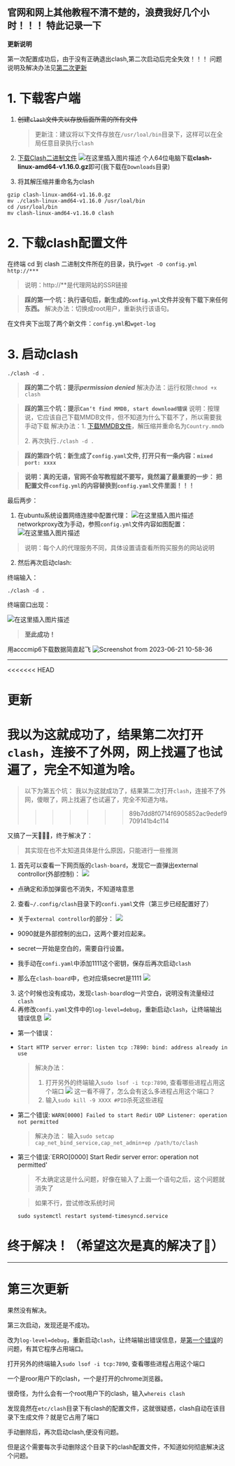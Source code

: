 官网和网上其他教程不清不楚的，浪费我好几个小时！！！
特此记录一下
---
**更新说明**</p>
第一次配置成功后，由于没有正确退出clash,第二次启动后完全失效！！！
问题说明及解决办法见[第二次更新](#u2)

# 1. 下载客户端

 1. ~~创建`clash`文件夹以存放后面所需的所有文件~~
    > 更新注：建议将以下文件存放在`/usr/loal/bin`目录下，这样可以在全局任意目录执行`clash`

 2. [下载Clash二进制文件](https://github.com/Dreamacro/clash/releases)
![在这里插入图片描述](https://img-blog.csdnimg.cn/d04292718a244ffe8619883fe5f637a3.png)
个人64位电脑下载**clash-linux-amd64-v1.16.0.gz**即可(我下载在`Downloads`目录)
 3. 将其解压缩并重命名为clash
   ```
   gzip clash-linux-amd64-v1.16.0.gz
   mv ./clash-linux-amd64-v1.16.0 /usr/loal/bin
   cd /usr/loal/bin
   mv clash-linux-amd64-v1.16.0 clash
   ```

# 2.  下载clash配置文件
在终端 cd 到 clash 二进制文件所在的目录，执行`wget -O config.yml http://***`

> 说明：http://**是代理网站的SSR链接

> **踩的第一个坑：执行语句后，新生成的`config.yml`文件并没有下载下来任何东西。**
> 解决办法：切换成root用户，重新执行该语句。

在文件夹下出现了两个新文件：`config.yml`和`wget-log`
# 3. 启动clash

```
./clash -d .
```
> **踩的第二个坑：提示*permission denied***
> 解决办法：运行权限`chmod +x clash`

> **踩的第三个坑：提示`Can‘t find MMDB, start download错误`**
> 说明：按理说，它应该自己下载MMDB文件，但不知道为什么下载不了，所以需要我手动下载
> 解决办法：1. [下载MMDB文件](https://gitee.com/dnqbob/sp_engine/blob/SPcn-01-02-20/GeoLite2-Country.mmdb.gz)，解压缩并重命名为`Country.mmdb`</p>
> 2. 再次执行`./clash -d .`

> **踩的第四个坑：新生成了`config.yaml`文件, 打开只有一条内容：`mixed port: xxxx`**

> **说明：真的无语，官网不会写教程就不要写，竟然漏了最重要的一步：
> 把配置文件`config.yml`的内容替换到`config.yaml`文件里面！！！**

最后两步：
1. 在ubuntu系统设置网络连接中配置代理：
![在这里插入图片描述](https://img-blog.csdnimg.cn/f44cfc2c8ffa49209ae4f260ed0b4781.png)
networkproxy改为手动，参照`config.yml`文件内容如图配置：
![在这里插入图片描述](https://img-blog.csdnimg.cn/0c216ca9fe3b4f13a593593d4066bc4c.png)
> 说明：每个人的代理服务不同，具体设置请查看所购买服务的网站说明

2. 然后再次启动clash: 

终端输入：
```
./clash -d .
```

终端窗口出现：

![在这里插入图片描述](https://img-blog.csdnimg.cn/b4fa45ba28db450c9edaa5d7ba23316c.png)

> **至此成功！**

用acccmip6下载数据简直起飞
![Screenshot from 2023-06-21 10-58-36](https://github.com/70iscoolest/ubuntu-proxy-clash/assets/91779073/76dcdc32-f5f6-4158-8492-c80fcc15170b)

---------------------------------------------------------------------------------------------------------------------------------------------
<<<<<<< HEAD
# <div id="u2">更新<div>
我以为这就成功了，结果第二次打开`clash`，连接不了外网，网上找遍了也试遍了，完全不知道为啥。
=======
> 以下为第五个坑：
我以为这就成功了，结果第二次打开`clash`，连接不了外网，傻眼了，网上找遍了也试遍了，完全不知道为啥。
>>>>>>> 89b7dd8f0714f6905852ac9edef9709141b4c114

又搞了一天👺👺👺，终于解决了：

> 其实现在也不太知道具体是什么原因，只能进行一些推测

1. 首先可以查看一下网页版的`clash-board`，发现它一直弹出external controllor(外部控制)：
![](./pics/external_control.png)

- 点确定和添加弹窗也不消失，不知道啥意思

2. 查看`~/.config/clash`目录下的`confi.yaml`文件（第三步已经配置好了）

- 关于`external controllor`的部分：
![](./pics/yamlec.png)

- 9090就是外部控制的出口，这两个要对应起来。
- secret一开始是空白的，需要自行设置。
- 我手动在`confi.yaml`中添加1111这个密钥，保存后再次启动`clash`
- 那么在`clash-board`中，也对应填secret是1111
![](./pics/yamlec2.png)

3. 这个时候也没有成功，发现`clash-board`log一片空白，说明没有流量经过`clash`
4. 再修改`confi.yaml`文件中的`log-level=debug`，重新启动`clash`，让终端输出错误信息
![](./pics/debug.png)

- <div id="u1">第一个错误：<div></p>
- `Start HTTP server error: listen tcp :7890: bind: address already in use`
  > 解决办法：
  > 1. 打开另外的终端输入`sudo lsof -i tcp:7890`, 查看哪些进程占用这个端口
  ![](./pics/portinuse.png)
  这一看不得了，怎么会有这么多进程占用这个端口？
  > 2. 输入`sudo kill -9 XXXX #PID`杀死这些进程
</p>

- 第二个错误: `WARN[0000] Failed to start Redir UDP Listener: operation not permitted`
  > 解决办法：
  > 输入`sudo setcap cap_net_bind_service,cap_net_admin+ep /path/to/clash`
</p>

- 第三个错误:`ERRO[0000] Start Redir server error: operation not permitted'
  > 不太确定这是什么问题，好像在输入了上面一个语句之后，这个问题就消失了

  > 如果不行，尝试修改系统时间
  ```
  sudo systemctl restart systemd-timesyncd.service
  ```

# 终于解决！（希望这次是真的解决了👊）

---
# <div id="u3">第三次更新<div>

果然没有解决。

第三次启动，发现还是不成功。

改为`log-level=debug`，重新启动`clash`，让终端输出错误信息，是[第一个错误](#u1)的问题，有其它程序占用端口。

打开另外的终端输入`sudo lsof -i tcp:7890`, 查看哪些进程占用这个端口

一个是roor用户下的clash，一个是打开的chrome浏览器。

很奇怪，为什么会有一个root用户下的clash，输入`whereis clash`

发现竟然在`etc/clash`目录下有clash的配置文件，这就很疑惑，clash自动在该目录下生成文件？就是它占用了端口

手动删除后，再次启动clash,便没有问题。

但是这个需要每次手动删除这个目录下的clash配置文件，不知道如何彻底解决这个问题。

